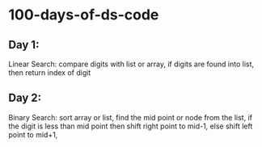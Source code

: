 # 100-days-of-ds-code
## Day 1:
Linear Search: compare digits with list or array, if digits are found into list, then return index of digit

## Day 2:
Binary Search: sort array or list, find the mid point or node from the list, if the digit is less than mid point then shift right point to mid-1, else shift left point to mid+1, 
